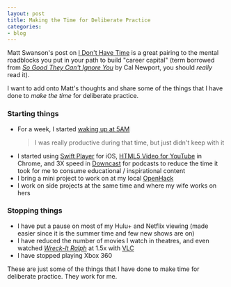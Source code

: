 ```yaml
---
layout: post
title: Making the Time for Deliberate Practice
categories:
- blog
---
```


Matt Swanson's post on [I Don't Have Time](http://mdswanson.com/blog/2012/10/28/i-dont-have-time.html) is a great pairing to the mental roadblocks you put in your path to build "career capital" (term borrowed from _[So Good They Can't Ignore You](http://www.amazon.com/Good-They-Cant-Ignore-ebook/dp/B0076DDBJ6)_ by Cal Newport, you should *really* read it).

I want to add onto Matt's thoughts and share some of the things that I have done to _make the time_ for deliberate practice.

### Starting things
* For a week, I started [waking up at 5AM](http://www.insertimg.com/2013/06/19/my-5am/)
  > I was really productive during that time, but just didn't keep with it
* I started using [Swift Player](https://itunes.apple.com/us/app/swift-player-speed-up-video/id545216639?mt=8) for iOS, [HTML5 Video for YouTube](https://chrome.google.com/webstore/detail/html5-video-for-youtube/dolajcekhnohkpncmhgledbmndjpblei?hl=en) in Chrome, and 3X speed in [Downcast](https://itunes.apple.com/us/app/downcast/id393858566?mt=8) for podcasts to reduce the time it took for me to consume educational / inspirational content
* I bring a mini project to work on at my local [OpenHack](http://openhack.github.io/)
* I work on side projects at the same time and where my wife works on hers


### Stopping things
* I have put a pause on most of my Hulu+ and Netflix viewing (made easier since it is the summer time and few new shows are on)
* I have reduced the number of movies I watch in theatres, and even watched _[Wreck-It Ralph](http://www.imdb.com/title/tt1772341/)_ at 1.5x with [VLC](http://www.videolan.org/)
* I have stopped playing Xbox 360

These are just some of the things that I have done to make time for deliberate practice. They work for me.

